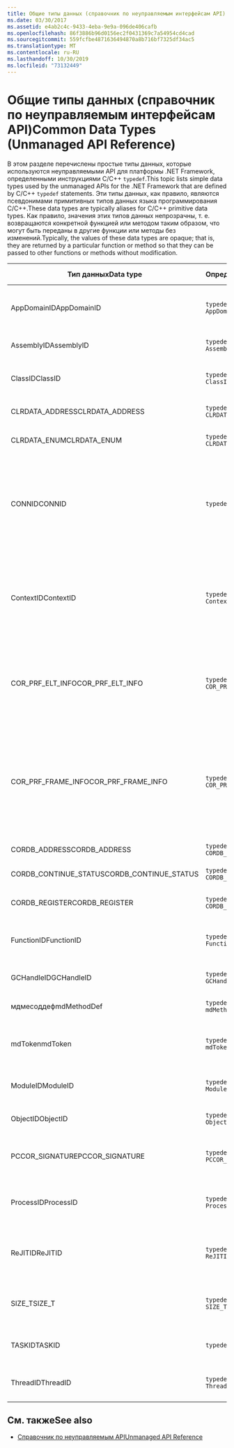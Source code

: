 ```yaml
---
title: Общие типы данных (справочник по неуправляемым интерфейсам API)
ms.date: 03/30/2017
ms.assetid: e4ab2c4c-9433-4eba-9e9a-096de406cafb
ms.openlocfilehash: 86f3886b96d0156ec2f0431369c7a54954cd4cad
ms.sourcegitcommit: 559fcfbe4871636494870a8b716bf7325df34ac5
ms.translationtype: MT
ms.contentlocale: ru-RU
ms.lasthandoff: 10/30/2019
ms.locfileid: "73132449"
---
```

# <a name="common-data-types-unmanaged-api-reference"></a><span data-ttu-id="b44b1-102">Общие типы данных (справочник по неуправляемым интерфейсам API)</span><span class="sxs-lookup"><span data-stu-id="b44b1-102">Common Data Types (Unmanaged API Reference)</span></span>
<span data-ttu-id="b44b1-103">В этом разделе перечислены простые типы данных, которые используются неуправляемыми API для платформы .NET Framework, определенными инструкциями C/C++ `typedef`.</span><span class="sxs-lookup"><span data-stu-id="b44b1-103">This topic lists simple data types used by the unmanaged APIs for the .NET Framework that are defined by C/C++ `typedef` statements.</span></span> <span data-ttu-id="b44b1-104">Эти типы данных, как правило, являются псевдонимами примитивных типов данных языка программирования C/C++.</span><span class="sxs-lookup"><span data-stu-id="b44b1-104">These data types are typically aliases for C/C++ primitive data types.</span></span> <span data-ttu-id="b44b1-105">Как правило, значения этих типов данных непрозрачны, т. е. возвращаются конкретной функцией или методом таким образом, что могут быть переданы в другие функции или методы без изменений.</span><span class="sxs-lookup"><span data-stu-id="b44b1-105">Typically, the values of these data types are opaque; that is, they are returned by a particular function or method so that they can be passed to other functions or methods without modification.</span></span>  
  
|<span data-ttu-id="b44b1-106">Тип данных</span><span class="sxs-lookup"><span data-stu-id="b44b1-106">Data type</span></span>|<span data-ttu-id="b44b1-107">Определение</span><span class="sxs-lookup"><span data-stu-id="b44b1-107">Definition</span></span>|<span data-ttu-id="b44b1-108">Определен в</span><span class="sxs-lookup"><span data-stu-id="b44b1-108">Defined in</span></span>|<span data-ttu-id="b44b1-109">Описание</span><span class="sxs-lookup"><span data-stu-id="b44b1-109">Description</span></span>|  
|---------------|----------------|----------------|-----------------|  
|<span data-ttu-id="b44b1-110">AppDomainID</span><span class="sxs-lookup"><span data-stu-id="b44b1-110">AppDomainID</span></span>|`typedef UINT_PTR AppDomainID;`|<span data-ttu-id="b44b1-111">corprof.h</span><span class="sxs-lookup"><span data-stu-id="b44b1-111">corprof.h</span></span>|<span data-ttu-id="b44b1-112">Идентификатор домена приложения.</span><span class="sxs-lookup"><span data-stu-id="b44b1-112">The identifier of an application domain.</span></span>|  
|<span data-ttu-id="b44b1-113">AssemblyID</span><span class="sxs-lookup"><span data-stu-id="b44b1-113">AssemblyID</span></span>|`typedef UINT_PTR AssemblyID;`|<span data-ttu-id="b44b1-114">corprof.h</span><span class="sxs-lookup"><span data-stu-id="b44b1-114">corprof.h</span></span>|<span data-ttu-id="b44b1-115">Идентификатор сборки.</span><span class="sxs-lookup"><span data-stu-id="b44b1-115">The identifier of an assembly.</span></span>|  
|<span data-ttu-id="b44b1-116">ClassID</span><span class="sxs-lookup"><span data-stu-id="b44b1-116">ClassID</span></span>|`typedef UINT_PTR ClassID;`|<span data-ttu-id="b44b1-117">corprof.h</span><span class="sxs-lookup"><span data-stu-id="b44b1-117">corprof.h</span></span>|<span data-ttu-id="b44b1-118">Идентификатор управляемого класса.</span><span class="sxs-lookup"><span data-stu-id="b44b1-118">The identifier of a managed class.</span></span>|  
|<span data-ttu-id="b44b1-119">CLRDATA_ADDRESS</span><span class="sxs-lookup"><span data-stu-id="b44b1-119">CLRDATA_ADDRESS</span></span>|`typedef ULONG64 CLRDATA_ADDRESS;`|<span data-ttu-id="b44b1-120">клрдата. h</span><span class="sxs-lookup"><span data-stu-id="b44b1-120">clrdata.h</span></span>|<span data-ttu-id="b44b1-121">64-разрядный адрес памяти.</span><span class="sxs-lookup"><span data-stu-id="b44b1-121">A 64-bit memory address.</span></span>|
|<span data-ttu-id="b44b1-122">CLRDATA_ENUM</span><span class="sxs-lookup"><span data-stu-id="b44b1-122">CLRDATA_ENUM</span></span>|`typedef ULONG64 CLRDATA_ADDRESS;`|<span data-ttu-id="b44b1-123">Недоступно</span><span class="sxs-lookup"><span data-stu-id="b44b1-123">Not Available</span></span>|<span data-ttu-id="b44b1-124">64-разрядный адрес памяти.</span><span class="sxs-lookup"><span data-stu-id="b44b1-124">A 64-bit memory address.</span></span>|
|<span data-ttu-id="b44b1-125">CONNID</span><span class="sxs-lookup"><span data-stu-id="b44b1-125">CONNID</span></span>|`typedef DWORD CONNID;`|<span data-ttu-id="b44b1-126">cordebug.h, mscoree.h</span><span class="sxs-lookup"><span data-stu-id="b44b1-126">cordebug.h, mscoree.h</span></span>|<span data-ttu-id="b44b1-127">Идентификатор подключения для потока, подключенного к экземпляру Microsoft SQL Server.</span><span class="sxs-lookup"><span data-stu-id="b44b1-127">The connection identifier for a thread that is connected to an instance of Microsoft SQL Server.</span></span>|  
|<span data-ttu-id="b44b1-128">ContextID</span><span class="sxs-lookup"><span data-stu-id="b44b1-128">ContextID</span></span>|`typedef UINT_PTR ContextID;`|<span data-ttu-id="b44b1-129">corprof.h</span><span class="sxs-lookup"><span data-stu-id="b44b1-129">corprof.h</span></span>|<span data-ttu-id="b44b1-130">Идентификатор контекста, связанного с определенным управляемым потоком.</span><span class="sxs-lookup"><span data-stu-id="b44b1-130">The identifier of the context associated with a particular managed thread.</span></span>|  
|<span data-ttu-id="b44b1-131">COR_PRF_ELT_INFO</span><span class="sxs-lookup"><span data-stu-id="b44b1-131">COR_PRF_ELT_INFO</span></span>|`typedef UINT_PTR COR_PRF_ELT_INFO;`|<span data-ttu-id="b44b1-132">corprof.h</span><span class="sxs-lookup"><span data-stu-id="b44b1-132">corprof.h</span></span>|<span data-ttu-id="b44b1-133">Непрозрачный дескриптор, представляющий сведения об определенном кадре стека.</span><span class="sxs-lookup"><span data-stu-id="b44b1-133">An opaque handle that represents information about a particular stack frame.</span></span>|  
|<span data-ttu-id="b44b1-134">COR_PRF_FRAME_INFO</span><span class="sxs-lookup"><span data-stu-id="b44b1-134">COR_PRF_FRAME_INFO</span></span>|`typedef UINT_PTR COR_PRF_FRAME_INFO;`|<span data-ttu-id="b44b1-135">corprof.h</span><span class="sxs-lookup"><span data-stu-id="b44b1-135">corprof.h</span></span>|<span data-ttu-id="b44b1-136">Непрозрачный дескриптор, который указывает на кадр стека.</span><span class="sxs-lookup"><span data-stu-id="b44b1-136">An opaque handle that points to a stack frame.</span></span> <span data-ttu-id="b44b1-137">Допускается только при обратном вызове, к которому он передается.</span><span class="sxs-lookup"><span data-stu-id="b44b1-137">It is valid only during the callback to which it is passed.</span></span>|  
|<span data-ttu-id="b44b1-138">CORDB_ADDRESS</span><span class="sxs-lookup"><span data-stu-id="b44b1-138">CORDB_ADDRESS</span></span>|`typedef ULONG64 CORDB_ADDRESS;`|<span data-ttu-id="b44b1-139">cordebug.h</span><span class="sxs-lookup"><span data-stu-id="b44b1-139">cordebug.h</span></span>|<span data-ttu-id="b44b1-140">Адрес в памяти.</span><span class="sxs-lookup"><span data-stu-id="b44b1-140">An address in memory.</span></span>|  
|<span data-ttu-id="b44b1-141">CORDB_CONTINUE_STATUS</span><span class="sxs-lookup"><span data-stu-id="b44b1-141">CORDB_CONTINUE_STATUS</span></span>|`typedef DWORD CORDB_CONTINUE_STATUS;`|<span data-ttu-id="b44b1-142">cordebug.h</span><span class="sxs-lookup"><span data-stu-id="b44b1-142">cordebug.h</span></span>|<span data-ttu-id="b44b1-143">Состояние продолжения.</span><span class="sxs-lookup"><span data-stu-id="b44b1-143">The continuation status.</span></span>|  
|<span data-ttu-id="b44b1-144">CORDB_REGISTER</span><span class="sxs-lookup"><span data-stu-id="b44b1-144">CORDB_REGISTER</span></span>|`typedef ULONG64 CORDB_REGISTER;`|<span data-ttu-id="b44b1-145">cordebug.h</span><span class="sxs-lookup"><span data-stu-id="b44b1-145">cordebug.h</span></span>|<span data-ttu-id="b44b1-146">Значение регистра ЦП.</span><span class="sxs-lookup"><span data-stu-id="b44b1-146">The value of a CPU register.</span></span>|
|<span data-ttu-id="b44b1-147">FunctionID</span><span class="sxs-lookup"><span data-stu-id="b44b1-147">FunctionID</span></span>|`typedef UINT_PTR FunctionID;`|<span data-ttu-id="b44b1-148">corprof.h</span><span class="sxs-lookup"><span data-stu-id="b44b1-148">corprof.h</span></span>|<span data-ttu-id="b44b1-149">Идентификатор функции или метода.</span><span class="sxs-lookup"><span data-stu-id="b44b1-149">The identifier of a function or method.</span></span>|  
|<span data-ttu-id="b44b1-150">GCHandleID</span><span class="sxs-lookup"><span data-stu-id="b44b1-150">GCHandleID</span></span>|`typedef UINT_PTR GCHandleID;`|<span data-ttu-id="b44b1-151">corprof.h</span><span class="sxs-lookup"><span data-stu-id="b44b1-151">corprof.h</span></span>|<span data-ttu-id="b44b1-152">Обработчик сборки мусора.</span><span class="sxs-lookup"><span data-stu-id="b44b1-152">A garbage collection handle.</span></span>|  
|<span data-ttu-id="b44b1-153">мдмесоддеф</span><span class="sxs-lookup"><span data-stu-id="b44b1-153">mdMethodDef</span></span>|`typedef mdToken mdMethodDef;`|<span data-ttu-id="b44b1-154">cordebug.h</span><span class="sxs-lookup"><span data-stu-id="b44b1-154">cordebug.h</span></span>|<span data-ttu-id="b44b1-155">Токен определения метода.</span><span class="sxs-lookup"><span data-stu-id="b44b1-155">A method definition token.</span></span>|
|<span data-ttu-id="b44b1-156">mdToken</span><span class="sxs-lookup"><span data-stu-id="b44b1-156">mdToken</span></span>|`typedef UINT32 mdToken;`|<span data-ttu-id="b44b1-157">corprof.h</span><span class="sxs-lookup"><span data-stu-id="b44b1-157">corprof.h</span></span>|<span data-ttu-id="b44b1-158">Токен метаданных (строка в таблице метаданных).</span><span class="sxs-lookup"><span data-stu-id="b44b1-158">A metadata token (a row in a metadata table).</span></span>|  
|<span data-ttu-id="b44b1-159">ModuleID</span><span class="sxs-lookup"><span data-stu-id="b44b1-159">ModuleID</span></span>|`typedef UINT_PTR ModuleID;`|<span data-ttu-id="b44b1-160">corprof.h</span><span class="sxs-lookup"><span data-stu-id="b44b1-160">corprof.h</span></span>|<span data-ttu-id="b44b1-161">Идентификатор модуля сборки.</span><span class="sxs-lookup"><span data-stu-id="b44b1-161">The identifier of an assembly module.</span></span>|  
|<span data-ttu-id="b44b1-162">ObjectID</span><span class="sxs-lookup"><span data-stu-id="b44b1-162">ObjectID</span></span>|`typedef UINT_PTR ObjectID;`|<span data-ttu-id="b44b1-163">corprof.h</span><span class="sxs-lookup"><span data-stu-id="b44b1-163">corprof.h</span></span>|<span data-ttu-id="b44b1-164">Идентификатор объекта.</span><span class="sxs-lookup"><span data-stu-id="b44b1-164">The identifier of an object.</span></span>|  
|<span data-ttu-id="b44b1-165">PCCOR_SIGNATURE</span><span class="sxs-lookup"><span data-stu-id="b44b1-165">PCCOR_SIGNATURE</span></span>|`typedef SIZE_T PCCOR_SIGNATURE;`|<span data-ttu-id="b44b1-166">cordebug.h</span><span class="sxs-lookup"><span data-stu-id="b44b1-166">cordebug.h</span></span>|<span data-ttu-id="b44b1-167">Указатель на подпись элемента или метаданных.</span><span class="sxs-lookup"><span data-stu-id="b44b1-167">A pointer to a member or metadata signature.</span></span>|
|<span data-ttu-id="b44b1-168">ProcessID</span><span class="sxs-lookup"><span data-stu-id="b44b1-168">ProcessID</span></span>|`typedef UINT_PTR ProcessID;`|<span data-ttu-id="b44b1-169">corprof.h</span><span class="sxs-lookup"><span data-stu-id="b44b1-169">corprof.h</span></span>|<span data-ttu-id="b44b1-170">Идентификатор управляемого процесса.</span><span class="sxs-lookup"><span data-stu-id="b44b1-170">The identifier of a managed process.</span></span>|  
|<span data-ttu-id="b44b1-171">ReJITID</span><span class="sxs-lookup"><span data-stu-id="b44b1-171">ReJITID</span></span>|`typedef UINT_PTR ReJITID;`|<span data-ttu-id="b44b1-172">corprof.h</span><span class="sxs-lookup"><span data-stu-id="b44b1-172">corprof.h</span></span>|<span data-ttu-id="b44b1-173">Идентификатор функции, откомпилированной по требованию.</span><span class="sxs-lookup"><span data-stu-id="b44b1-173">The identifier of a jitted function.</span></span>|  
|<span data-ttu-id="b44b1-174">SIZE_T</span><span class="sxs-lookup"><span data-stu-id="b44b1-174">SIZE_T</span></span>|`typedef ULONG_PTR SIZE_T;`|<span data-ttu-id="b44b1-175">корсим. h</span><span class="sxs-lookup"><span data-stu-id="b44b1-175">corsym.h</span></span>|<span data-ttu-id="b44b1-176">Указатель на 64-разрядный адрес памяти.</span><span class="sxs-lookup"><span data-stu-id="b44b1-176">A pointer to a 64-bit memory address.</span></span>|
|<span data-ttu-id="b44b1-177">TASKID</span><span class="sxs-lookup"><span data-stu-id="b44b1-177">TASKID</span></span>|`typedef UINT64 TASKID;`|<span data-ttu-id="b44b1-178">cordebug.h, mscoree.h</span><span class="sxs-lookup"><span data-stu-id="b44b1-178">cordebug.h, mscoree.h</span></span>|<span data-ttu-id="b44b1-179">Идентификатор экземпляра [ICLRTask](./hosting/iclrtask-interface.md) .</span><span class="sxs-lookup"><span data-stu-id="b44b1-179">The identifier of an [ICLRTask](./hosting/iclrtask-interface.md) instance.</span></span>|  
|<span data-ttu-id="b44b1-180">ThreadID</span><span class="sxs-lookup"><span data-stu-id="b44b1-180">ThreadID</span></span>|`typedef UINT_PTR ThreadID;`|<span data-ttu-id="b44b1-181">corprof.h</span><span class="sxs-lookup"><span data-stu-id="b44b1-181">corprof.h</span></span>|<span data-ttu-id="b44b1-182">Идентификатор управляемого потока.</span><span class="sxs-lookup"><span data-stu-id="b44b1-182">The identifier of a managed thread.</span></span>|  
  
## <a name="see-also"></a><span data-ttu-id="b44b1-183">См. также</span><span class="sxs-lookup"><span data-stu-id="b44b1-183">See also</span></span>

- [<span data-ttu-id="b44b1-184">Справочник по неуправляемым API</span><span class="sxs-lookup"><span data-stu-id="b44b1-184">Unmanaged API Reference</span></span>](index.md)

